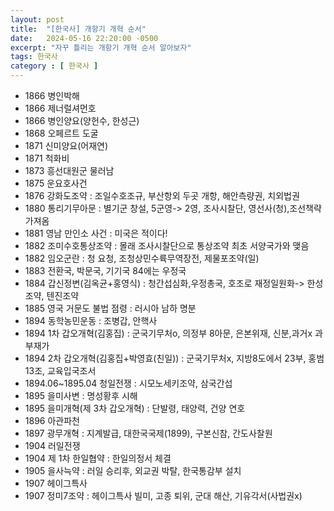 ```yaml
---
layout: post
title:  "[한국사] 개항기 개혁 순서"
date:   2024-05-16 22:20:00 -0500
excerpt: "자꾸 틀리는 개항기 개혁 순서 알아보자"
tags: 한국사
category : [ 한국사 ]
---
```


+ 1866 병인박해
+ 1866 제너럴셔먼호
+ 1866 병인양요(양헌수, 한성근)
+ 1868 오페르트 도굴
+ 1871 신미양요(어재연)
+ 1871 척화비
+ 1873 흥선대원군 물러남
+ 1875 운요호사건
+ 1876 강화도조약 : 조일수호조규, 부산항외 두곳 개항, 해안측량권, 치외법권
+ 1880 통리기무아문 : 별기군 창설, 5군영-> 2영, 조사시찰단, 영선사(청),조선책략 가져옴
+ 1881 영남 만인소 사건 : 미국은 적이다!
+ 1882 조미수호통상조약 : 몰래 조사시찰단으로 통상조약 최초 서양국가와 맺음
+ 1882 임오군란 : 청 요청, 조청상민수륙무역장전, 제물포조약(일)
+ 1883 전환국, 박문국, 기기국 84에는 우정국
+ 1884 갑신정변(김옥균+홍영식) : 청간섭심화,우정총국, 호조로 재정일원화-> 한성조약, 텐진조약
+ 1885 영국 거문도 불법 점령 : 러시아 남하 명분
+ 1894 동학농민운동 : 조병갑, 안핵사
+ 1894 1차 갑오개혁(김홍집) : 군국기무처o, 의정부 8아문, 은본위재, 신분,과거x 과부재가
+ 1894 2차 갑오개혁(김홍집+박영효(친일)) : 군국기무처x, 지방8도에서 23부, 홍범13조, 교육입국조서
+ 1894.06~1895.04 청일전쟁 : 시모노세키조약, 삼국간섭
+ 1895 을미사변 : 명성황후 시해
+ 1895 을미개혁(제 3차 갑오개혁) : 단발령, 태양력, 건양 연호
+ 1896 아관파천
+ 1897 광무개혁 : 지계발급, 대한국국제(1899), 구본신참, 간도사찰원
+ 1904 러일전쟁
+ 1904 제 1차 한일협약 : 한일의정서 체결
+ 1905 을사늑약 : 러일 승리후, 외교권 박탈, 한국통감부 설치
+ 1907 헤이그특사
+ 1907 정미7조약 : 헤이그특사 빌미, 고종 퇴위, 군대 해산, 기유각서(사법권x)